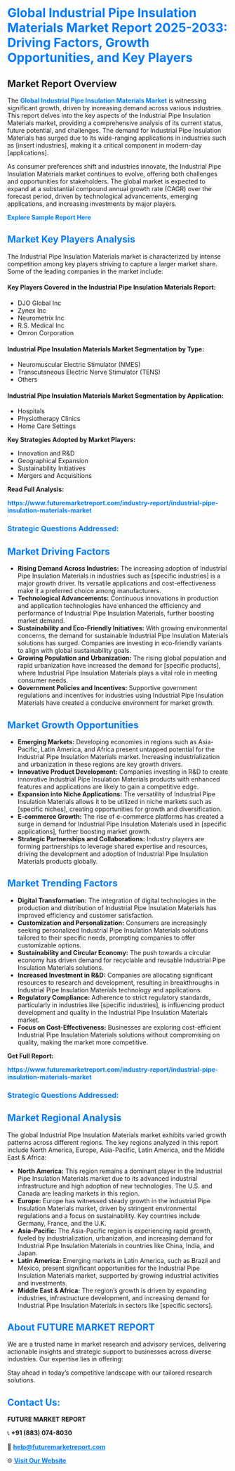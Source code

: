<h1 style="color: #007BFF;">Global Industrial Pipe Insulation Materials Market Report 2025-2033: Driving Factors, Growth Opportunities, and Key Players</h1>

<section id="overview">
<h2>Market Report Overview</h2>
<p>The <a href="https://www.futuremarketreport.com/industry-report/industrial-pipe-insulation-materials-market" style="color: #007BFF; text-decoration: none;"><strong>Global Industrial Pipe Insulation Materials Market</strong></a> is witnessing significant growth, driven by increasing demand across various industries. This report delves into the key aspects of the Industrial Pipe Insulation Materials market, providing a comprehensive analysis of its current status, future potential, and challenges. The demand for Industrial Pipe Insulation Materials has surged due to its wide-ranging applications in industries such as [insert industries], making it a critical component in modern-day [applications].</p>
<p>As consumer preferences shift and industries innovate, the Industrial Pipe Insulation Materials market continues to evolve, offering both challenges and opportunities for stakeholders. The global market is expected to expand at a substantial compound annual growth rate (CAGR) over the forecast period, driven by technological advancements, emerging applications, and increasing investments by major players.</p>
</section>

<section id="overview">
<p><a href="https://www.futuremarketreport.com/request-sample/reportId=33227" style="color: #007BFF; text-decoration: none;"><strong>Explore Sample Report Here</strong></a></p>
</section>

<section id="key-players">
<h2 style="color: #007BFF;">Market Key Players Analysis</h2>
<p>The Industrial Pipe Insulation Materials market is characterized by intense competition among key players striving to capture a larger market share. Some of the leading companies in the market include:</p>
<h4>Key Players Covered in the Industrial Pipe Insulation Materials Report:</h4>
<ul><li>DJO Global Inc</li><li>Zynex Inc</li><li>Neurometrix Inc</li><li>R.S. Medical Inc</li><li>Omron Corporation</li></ul>
<h4>Industrial Pipe Insulation Materials Market Segmentation by Type:</h4>
<ul><li>Neuromuscular Electric Stimulator (NMES)</li><li>Transcutaneous Electric Nerve Stimulator (TENS)</li><li>Others</li></ul>

<h4>Industrial Pipe Insulation Materials Market Segmentation by Application:</h4>
<ul><li>Hospitals</li><li>Physiotherapy Clinics</li><li>Home Care Settings</li></ul>
<p><strong>Key Strategies Adopted by Market Players:</strong></p>
<ul>
<li>Innovation and R&D</li>
<li>Geographical Expansion</li>
<li>Sustainability Initiatives</li>
<li>Mergers and Acquisitions</li>
</ul>
</section>

<section>
<p><strong>Read Full Analysis: </strong></p><a href="https://www.futuremarketreport.com/industry-report/industrial-pipe-insulation-materials-market" style="color: #007BFF; text-decoration: none;"><strong>https://www.futuremarketreport.com/industry-report/industrial-pipe-insulation-materials-market</strong></a>
<h3 style="color: #007BFF;">Strategic Questions Addressed:</h3>
</section>

<section id="driving-factors">
<h2 style="color: #007BFF;">Market Driving Factors</h2>
<ul>
<li><strong>Rising Demand Across Industries:</strong> The increasing adoption of Industrial Pipe Insulation Materials in industries such as [specific industries] is a major growth driver. Its versatile applications and cost-effectiveness make it a preferred choice among manufacturers.</li>
<li><strong>Technological Advancements:</strong> Continuous innovations in production and application technologies have enhanced the efficiency and performance of Industrial Pipe Insulation Materials, further boosting market demand.</li>
<li><strong>Sustainability and Eco-Friendly Initiatives:</strong> With growing environmental concerns, the demand for sustainable Industrial Pipe Insulation Materials solutions has surged. Companies are investing in eco-friendly variants to align with global sustainability goals.</li>
<li><strong>Growing Population and Urbanization:</strong> The rising global population and rapid urbanization have increased the demand for [specific products], where Industrial Pipe Insulation Materials plays a vital role in meeting consumer needs.</li>
<li><strong>Government Policies and Incentives:</strong> Supportive government regulations and incentives for industries using Industrial Pipe Insulation Materials have created a conducive environment for market growth.</li>
</ul>
</section>

<section id="growth-opportunities">
<h2 style="color: #007BFF;">Market Growth Opportunities</h2>
<ul>
<li><strong>Emerging Markets:</strong> Developing economies in regions such as Asia-Pacific, Latin America, and Africa present untapped potential for the Industrial Pipe Insulation Materials market. Increasing industrialization and urbanization in these regions are key growth drivers.</li>
<li><strong>Innovative Product Development:</strong> Companies investing in R&D to create innovative Industrial Pipe Insulation Materials products with enhanced features and applications are likely to gain a competitive edge.</li>
<li><strong>Expansion into Niche Applications:</strong> The versatility of Industrial Pipe Insulation Materials allows it to be utilized in niche markets such as [specific niches], creating opportunities for growth and diversification.</li>
<li><strong>E-commerce Growth:</strong> The rise of e-commerce platforms has created a surge in demand for Industrial Pipe Insulation Materials used in [specific applications], further boosting market growth.</li>
<li><strong>Strategic Partnerships and Collaborations:</strong> Industry players are forming partnerships to leverage shared expertise and resources, driving the development and adoption of Industrial Pipe Insulation Materials products globally.</li>
</ul>
</section>

<section id="trending-factors">
<h2 style="color: #007BFF;">Market Trending Factors</h2>
<ul>
<li><strong>Digital Transformation:</strong> The integration of digital technologies in the production and distribution of Industrial Pipe Insulation Materials has improved efficiency and customer satisfaction.</li>
<li><strong>Customization and Personalization:</strong> Consumers are increasingly seeking personalized Industrial Pipe Insulation Materials solutions tailored to their specific needs, prompting companies to offer customizable options.</li>
<li><strong>Sustainability and Circular Economy:</strong> The push towards a circular economy has driven demand for recyclable and reusable Industrial Pipe Insulation Materials solutions.</li>
<li><strong>Increased Investment in R&D:</strong> Companies are allocating significant resources to research and development, resulting in breakthroughs in Industrial Pipe Insulation Materials technology and applications.</li>
<li><strong>Regulatory Compliance:</strong> Adherence to strict regulatory standards, particularly in industries like [specific industries], is influencing product development and quality in the Industrial Pipe Insulation Materials market.</li>
<li><strong>Focus on Cost-Effectiveness:</strong> Businesses are exploring cost-efficient Industrial Pipe Insulation Materials solutions without compromising on quality, making the market more competitive.</li>
</ul>
</section>

<section>
<p><strong>Get Full Report: </strong></p><a href="https://www.futuremarketreport.com/industry-report/industrial-pipe-insulation-materials-market" style="color: #007BFF; text-decoration: none;"><strong>https://www.futuremarketreport.com/industry-report/industrial-pipe-insulation-materials-market</strong></a>
<h3 style="color: #007BFF;">Strategic Questions Addressed:</h3>
</section>


<section id="regional-analysis">
<h2 style="color: #007BFF;">Market Regional Analysis</h2>
<p>The global Industrial Pipe Insulation Materials market exhibits varied growth patterns across different regions. The key regions analyzed in this report include North America, Europe, Asia-Pacific, Latin America, and the Middle East & Africa:</p>
<ul>
<li><strong>North America:</strong> This region remains a dominant player in the Industrial Pipe Insulation Materials market due to its advanced industrial infrastructure and high adoption of new technologies. The U.S. and Canada are leading markets in this region.</li>
<li><strong>Europe:</strong> Europe has witnessed steady growth in the Industrial Pipe Insulation Materials market, driven by stringent environmental regulations and a focus on sustainability. Key countries include Germany, France, and the U.K.</li>
<li><strong>Asia-Pacific:</strong> The Asia-Pacific region is experiencing rapid growth, fueled by industrialization, urbanization, and increasing demand for Industrial Pipe Insulation Materials in countries like China, India, and Japan.</li>
<li><strong>Latin America:</strong> Emerging markets in Latin America, such as Brazil and Mexico, present significant opportunities for the Industrial Pipe Insulation Materials market, supported by growing industrial activities and investments.</li>
<li><strong>Middle East & Africa:</strong> The region’s growth is driven by expanding industries, infrastructure development, and increasing demand for Industrial Pipe Insulation Materials in sectors like [specific sectors].</li>
</ul>
</section>

<footer>
<h2 style="color: #007BFF;">About FUTURE MARKET REPORT</h2>
<p>We are a trusted name in market research and advisory services, delivering actionable insights and strategic support to businesses across diverse industries. Our expertise lies in offering:</p>

<p>Stay ahead in today’s competitive landscape with our tailored research solutions.</p>

<h2 style="color: #007BFF;">Contact Us:</h2>
<p><strong>FUTURE MARKET REPORT</strong></p>
<p>📞 <strong>+91 (883) 074-8030</strong></p>
<p>📧 <strong><a href="mailto:help@futuremarketreport.com" style="color: #007BFF;">help@futuremarketreport.com</a></strong></p>
<p>🌐 <strong><a href="https://www.futuremarketreport.com/" style="color: #007BFF;">Visit Our Website</a></strong></p>
</footer>